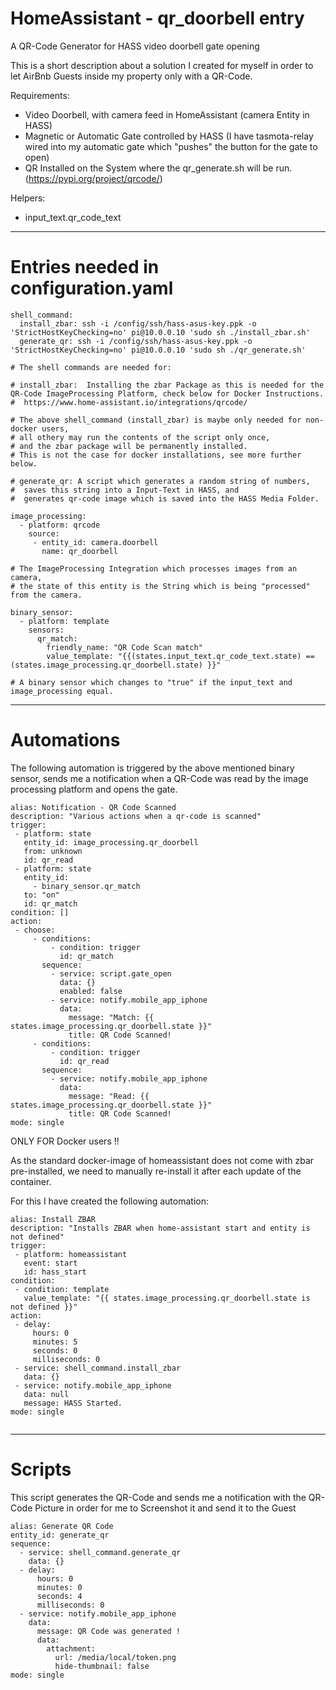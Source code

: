 # HomeAssistant - qr_doorbell entry
A QR-Code Generator for HASS video doorbell gate opening

This is a short description about a solution I created for myself in order to let AirBnb Guests inside my property only with a QR-Code. 


Requirements: 
- Video Doorbell, with camera feed in HomeAssistant (camera Entity in HASS)
- Magnetic or Automatic Gate controlled by HASS (I have tasmota-relay wired into my automatic gate which "pushes" the button for the gate to open)
-  QR Installed on the System where the qr_generate.sh will be run. (https://pypi.org/project/qrcode/)

Helpers: 
 - input_text.qr_code_text

  ---------

 # Entries needed in configuration.yaml

```
shell_command:
  install_zbar: ssh -i /config/ssh/hass-asus-key.ppk -o 'StrictHostKeyChecking=no' pi@10.0.0.10 'sudo sh ./install_zbar.sh'
  generate_qr: ssh -i /config/ssh/hass-asus-key.ppk -o 'StrictHostKeyChecking=no' pi@10.0.0.10 'sudo sh ./qr_generate.sh'

# The shell commands are needed for:

# install_zbar:  Installing the zbar Package as this is needed for the QR-Code ImageProcessing Platform, check below for Docker Instructions.
#  https://www.home-assistant.io/integrations/qrcode/

# The above shell_command (install_zbar) is maybe only needed for non-docker users, 
# all othery may run the contents of the script only once, 
# and the zbar package will be permanently installed. 
# This is not the case for docker installations, see more further below. 

# generate_qr: A script which generates a random string of numbers, 
#  saves this string into a Input-Text in HASS, and 
#  generates qr-code image which is saved into the HASS Media Folder. 

image_processing:
  - platform: qrcode
    source:
     - entity_id: camera.doorbell
       name: qr_doorbell

# The ImageProcessing Integration which processes images from an camera, 
# the state of this entity is the String which is being "processed" from the camera.
	 
binary_sensor:	 
  - platform: template
    sensors:
      qr_match:
        friendly_name: "QR Code Scan match"
        value_template: "{{(states.input_text.qr_code_text.state) == (states.image_processing.qr_doorbell.state) }}"

# A binary sensor which changes to "true" if the input_text and image_processing equal. 

```

 ------- 
 # Automations

The following automation is triggered by the above mentioned binary sensor, sends me a notification when a QR-Code was read by the image processing platform and opens the gate. 

 ```
alias: Notification - QR Code Scanned
description: "Various actions when a qr-code is scanned"
trigger:
  - platform: state
    entity_id: image_processing.qr_doorbell
    from: unknown
    id: qr_read
  - platform: state
    entity_id:
      - binary_sensor.qr_match
    to: "on"
    id: qr_match
condition: []
action:
  - choose:
      - conditions:
          - condition: trigger
            id: qr_match
        sequence:
          - service: script.gate_open
            data: {}
            enabled: false
          - service: notify.mobile_app_iphone
            data:
              message: "Match: {{ states.image_processing.qr_doorbell.state }}"
              title: QR Code Scanned!
      - conditions:
          - condition: trigger
            id: qr_read
        sequence:
          - service: notify.mobile_app_iphone
            data:
              message: "Read: {{ states.image_processing.qr_doorbell.state }}"
              title: QR Code Scanned!
mode: single
 ```

 ONLY FOR Docker users !!

 As the standard docker-image of homeassistant does not come with zbar pre-installed, we need to manually re-install it after each update of the container. 

 For this I have created the following automation: 

 ```
alias: Install ZBAR
description: "Installs ZBAR when home-assistant start and entity is not defined"
trigger:
  - platform: homeassistant
    event: start
    id: hass_start
condition:
  - condition: template
    value_template: "{{ states.image_processing.qr_doorbell.state is not defined }}"
action:
  - delay:
      hours: 0
      minutes: 5
      seconds: 0
      milliseconds: 0
  - service: shell_command.install_zbar
    data: {}
  - service: notify.mobile_app_iphone
    data: null
    message: HASS Started.
mode: single


 ```

 ------- 
 # Scripts

 This script generates the QR-Code and sends me a notification with the QR-Code Picture in order for me to Screenshot it and send it to the Guest

```
alias: Generate QR Code
entity_id: generate_qr
sequence:
  - service: shell_command.generate_qr
    data: {}
  - delay:
      hours: 0
      minutes: 0
      seconds: 4
      milliseconds: 0
  - service: notify.mobile_app_iphone
    data:
      message: QR Code was generated !
      data:
        attachment:
          url: /media/local/token.png
          hide-thumbnail: false
mode: single
```
